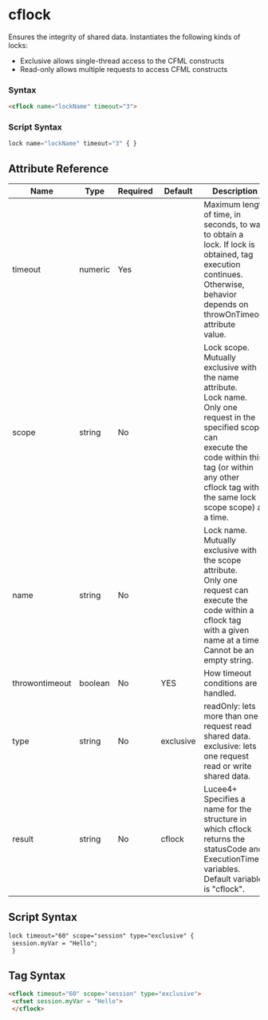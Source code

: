 # cflock

Ensures the integrity of shared data. Instantiates the
 following kinds of locks:

 * Exclusive allows single-thread access to the CFML constructs
 * Read-only allows multiple requests to access CFML constructs

### Syntax

```html
<cflock name="lockName" timeout="3">
```

### Script Syntax

```javascript
lock name="lockName" timeout="3" { }
```

## Attribute Reference

| Name | Type | Required | Default | Description |
| --- | --- | --- | --- | --- |
| timeout | numeric | Yes |  | Maximum length of time, in seconds, to wait to obtain a<br /> lock. If lock is obtained, tag execution continues.<br /> Otherwise, behavior depends on throwOnTimeout attribute<br /> value. |
| scope | string | No |  | Lock scope. Mutually exclusive with the name attribute.<br /> Lock name. Only one request in the specified scope can<br /> execute the code within this tag (or within any other<br /> cflock tag with the same lock scope scope) at a time. |
| name | string | No |  | Lock name. Mutually exclusive with the scope attribute.<br /> Only one request can execute the code within a cflock tag<br /> with a given name at a time. Cannot be an empty string. |
| throwontimeout | boolean | No | YES | How timeout conditions are handled. |
| type | string | No | exclusive | readOnly: lets more than one request read shared data.<br /> exclusive: lets one request read or write shared data. |
| result | string | No | cflock | Lucee4+ Specifies a name for the structure in which cflock returns the statusCode and ExecutionTime variables. Default variable is "cflock". |

## Script Syntax

```html
lock timeout="60" scope="session" type="exclusive" { 
 session.myVar = "Hello"; 
 }
```

## Tag Syntax

```html
<cflock timeout="60" scope="session" type="exclusive"> 
 <cfset session.myVar = "Hello"> 
 </cflock>
```
